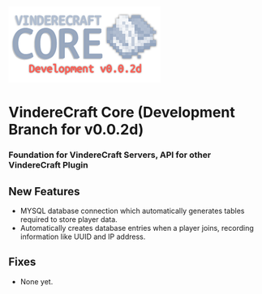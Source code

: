 
![VindereCraft Core](images/index-readme/vinderecraft-core-0.0.2d-logo.png)

# VindereCraft Core (Development Branch for v0.0.2d)

### Foundation for VindereCraft Servers, API for other VindereCraft Plugin

## New Features
- MYSQL database connection which automatically generates tables required to store player data.
- Automatically creates database entries when a player joins, recording information like UUID and IP address.
## Fixes
- None yet.